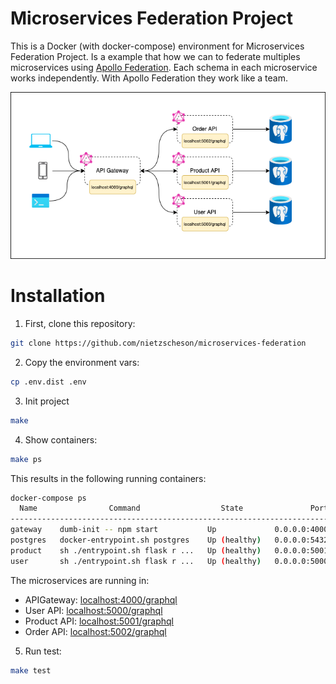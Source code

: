Microservices Federation Project
==============

This is a Docker (with docker-compose) environment for Microservices Federation Project.
Is a example that how we can to federate multiples microservices using [Apollo Federation](https://www.apollographql.com/docs/federation/).
Each schema in each microservice works independently. With Apollo Federation they work like a team.

![Microservices Federation](./docs/microservices-federation.png?raw=true "Graph of Microservices Federation")

# Installation

1. First, clone this repository:

```bash
git clone https://github.com/nietzscheson/microservices-federation
```
2. Copy the environment vars:

```bash
cp .env.dist .env
```
3. Init project
```bash
make
```
4. Show containers:
```bash
make ps
```
This results in the following running containers:
```bash
docker-compose ps
  Name                Command                  State               Ports
---------------------------------------------------------------------------------
gateway    dumb-init -- npm start           Up             0.0.0.0:4000->80/tcp
postgres   docker-entrypoint.sh postgres    Up (healthy)   0.0.0.0:5432->5432/tcp
product    sh ./entrypoint.sh flask r ...   Up (healthy)   0.0.0.0:5001->5000/tcp
user       sh ./entrypoint.sh flask r ...   Up (healthy)   0.0.0.0:5000->5000/tcp
```
The microservices are running in:

- APIGateway: [localhost:4000/graphql](localhost:4000/graphql)
- User API: [localhost:5000/graphql](localhost:5000/graphql)
- Product API: [localhost:5001/graphql](localhost:5001/graphql)
- Order API: [localhost:5002/graphql](localhost:5002/graphql)

5. Run test:
```bash
make test
```

